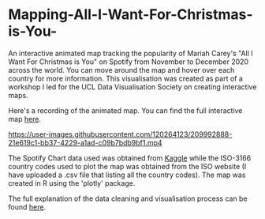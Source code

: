 # Mapping-All-I-Want-For-Christmas-is-You-
An interactive animated map tracking the popularity of Mariah Carey's "All I Want For Christmas is You" on Spotify from November to December 2020 across the world. You can move around the map and hover over each country for more information. This visualisation was created as part of a workshop I led for the UCL Data Visualisation Society on creating interactive maps.

Here's a recording of the animated map. You can find the full interactive map <a href = " " target = "_blank">here</a>.



https://user-images.githubusercontent.com/120264123/209992888-21e619c1-bb37-4229-a1ad-c09b7bdb9bf1.mp4



The Spotify Chart data used was obtained from <a href = "https://www.kaggle.com/datasets/dhruvildave/spotify-charts?select=charts.csv">Kaggle</a> while the ISO-3166 country codes used to plot the map was obtained from the ISO website (I have uploaded a .csv file that listing all the country codes). The map was created in R using the 'plotly' package.

The full explanation of the data cleaning and visualisation process can be found <a href = "https://brendonkoh-portfolio.netlify.app/projects/how-popular-is-all-i-want-for-christmas-is-you/">here</a>.
